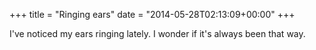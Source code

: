 +++
title = "Ringing ears"
date = "2014-05-28T02:13:09+00:00"
+++

I've noticed my ears ringing lately. I wonder if it's always been that way.
			